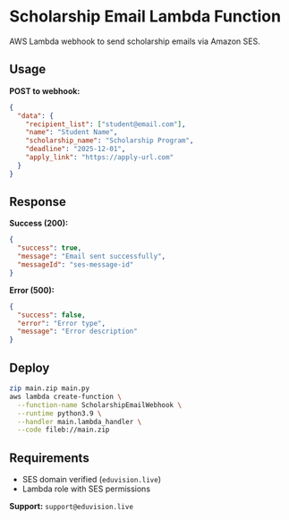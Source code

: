 # Scholarship Email Lambda Function

AWS Lambda webhook to send scholarship emails via Amazon SES.

## Usage

**POST to webhook:**

```json
{
  "data": {
    "recipient_list": ["student@email.com"],
    "name": "Student Name",
    "scholarship_name": "Scholarship Program", 
    "deadline": "2025-12-01",
    "apply_link": "https://apply-url.com"
  }
}
```

## Response

**Success (200):**

```json
{
  "success": true,
  "message": "Email sent successfully",
  "messageId": "ses-message-id"
}
```

**Error (500):**

```json
{
  "success": false,
  "error": "Error type",
  "message": "Error description"
}
```

## Deploy

```bash
zip main.zip main.py
aws lambda create-function \
  --function-name ScholarshipEmailWebhook \
  --runtime python3.9 \
  --handler main.lambda_handler \
  --code fileb://main.zip
```

## Requirements

- SES domain verified (`eduvision.live`)
- Lambda role with SES permissions

**Support:**  `support@eduvision.live`

